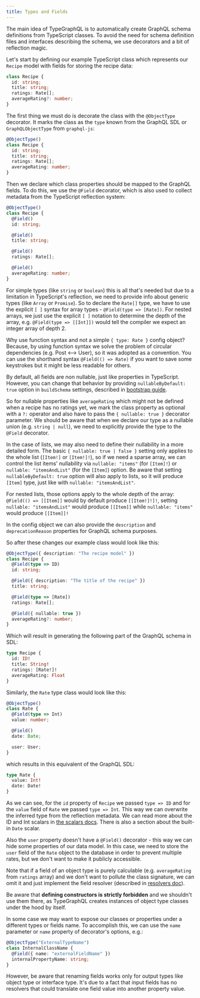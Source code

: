 ```yaml
---
title: Types and Fields
---
```


The main idea of TypeGraphQL is to automatically create GraphQL schema definitions from TypeScript classes. To avoid the need for schema definition files and interfaces describing the schema, we use decorators and a bit of reflection magic.

Let's start by defining our example TypeScript class which represents our `Recipe` model with fields for storing the recipe data:

```ts
class Recipe {
  id: string;
  title: string;
  ratings: Rate[];
  averageRating?: number;
}
```

The first thing we must do is decorate the class with the `@ObjectType` decorator. It marks the class as the `type` known from the GraphQL SDL or `GraphQLObjectType` from `graphql-js`:

```ts
@ObjectType()
class Recipe {
  id: string;
  title: string;
  ratings: Rate[];
  averageRating: number;
}
```

Then we declare which class properties should be mapped to the GraphQL fields.
To do this, we use the `@Field` decorator, which is also used to collect metadata from the TypeScript reflection system:

```ts
@ObjectType()
class Recipe {
  @Field()
  id: string;

  @Field()
  title: string;

  @Field()
  ratings: Rate[];

  @Field()
  averageRating: number;
}
```

For simple types (like `string` or `boolean`) this is all that's needed but due to a limitation in TypeScript's reflection, we need to provide info about generic types (like `Array` or `Promise`). So to declare the `Rate[]` type, we have to use the explicit `[ ]` syntax for array types - `@Field(type => [Rate])`.
For nested arrays, we just use the explicit `[ ]` notation to determine the depth of the array, e.g. `@Field(type => [[Int]])` would tell the compiler we expect an integer array of depth 2.

Why use function syntax and not a simple `{ type: Rate }` config object? Because, by using function syntax we solve the problem of circular dependencies (e.g. Post <--> User), so it was adopted as a convention. You can use the shorthand syntax `@Field(() => Rate)` if you want to save some keystrokes but it might be less readable for others.

By default, all fields are non nullable, just like properties in TypeScript. However, you can change that behavior by providing `nullableByDefault: true` option in `buildSchema` settings, described in [bootstrap guide](./bootstrap.md).

So for nullable properties like `averageRating` which might not be defined when a recipe has no ratings yet, we mark the class property as optional with a `?:` operator and also have to pass the `{ nullable: true }` decorator parameter. We should be aware that when we declare our type as a nullable union (e.g. `string | null`), we need to explicitly provide the type to the `@Field` decorator.

In the case of lists, we may also need to define their nullability in a more detailed form. The basic `{ nullable: true | false }` setting only applies to the whole list (`[Item!]` or `[Item!]!`), so if we need a sparse array, we can control the list items' nullability via `nullable: "items"` (for `[Item]!`) or `nullable: "itemsAndList"` (for the `[Item]`) option. Be aware that setting `nullableByDefault: true` option will also apply to lists, so it will produce `[Item]` type, just like with `nullable: "itemsAndList"`.

For nested lists, those options apply to the whole depth of the array: `@Field(() => [[Item]]` would by default produce `[[Item!]!]!`, setting `nullable: "itemsAndList"` would produce `[[Item]]` while `nullable: "items"` would produce `[[Item]]!`

In the config object we can also provide the `description` and `deprecationReason` properties for GraphQL schema purposes.

So after these changes our example class would look like this:

```ts
@ObjectType({ description: "The recipe model" })
class Recipe {
  @Field(type => ID)
  id: string;

  @Field({ description: "The title of the recipe" })
  title: string;

  @Field(type => [Rate])
  ratings: Rate[];

  @Field({ nullable: true })
  averageRating?: number;
}
```

Which will result in generating the following part of the GraphQL schema in SDL:

```graphql
type Recipe {
  id: ID!
  title: String!
  ratings: [Rate!]!
  averageRating: Float
}
```

Similarly, the `Rate` type class would look like this:

```ts
@ObjectType()
class Rate {
  @Field(type => Int)
  value: number;

  @Field()
  date: Date;

  user: User;
}
```

which results in this equivalent of the GraphQL SDL:

```graphql
type Rate {
  value: Int!
  date: Date!
}
```

As we can see, for the `id` property of `Recipe` we passed `type => ID` and for the `value` field of `Rate` we passed `type => Int`. This way we can overwrite the inferred type from the reflection metadata. We can read more about the ID and Int scalars in [the scalars docs](./scalars.md). There is also a section about the built-in `Date` scalar.

Also the `user` property doesn't have a `@Field()` decorator - this way we can hide some properties of our data model. In this case, we need to store the `user` field of the `Rate` object to the database in order to prevent multiple rates, but we don't want to make it publicly accessible.

Note that if a field of an object type is purely calculable (e.g. `averageRating` from `ratings` array) and we don't want to pollute the class signature, we can omit it and just implement the field resolver (described in [resolvers doc](./resolvers.md)).

Be aware that **defining constructors is strictly forbidden** and we shouldn't use them there, as TypeGraphQL creates instances of object type classes under the hood by itself.

In some case we may want to expose our classes or properties under a different types or fields name.
To accomplish this, we can use the `name` parameter or `name` property of decorator's options, e.g.:

```ts
@ObjectType("ExternalTypeName")
class InternalClassName {
  @Field({ name: "externalFieldName" })
  internalPropertyName: string;
}
```

However, be aware that renaming fields works only for output types like object type or interface type. It's due to a fact that input fields has no resolvers that could translate one field value into another property value.
